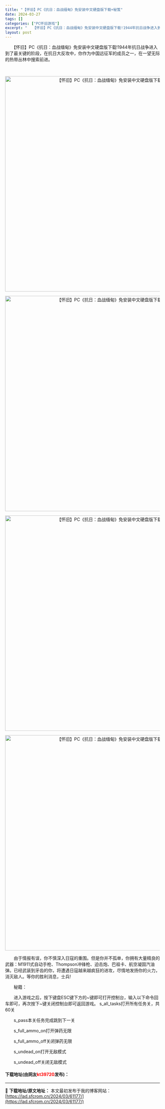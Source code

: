 ```yaml
---
title: "【怀旧】PC《抗日：血战缅甸》免安装中文硬盘版下载+秘笈"
date: 2024-03-27
tags: []
categories: ["PC怀旧游戏"]
excerpt: "　　【怀旧】PC《抗日：血战缅甸》免安装中文硬盘版下载!1944年抗日战争进入到了最关键的阶段，在抗日大反攻中，你作为中国远征军的成员之一，在一望无际的热带丛林中搜索前进。 &nbsp; 　　由于情报有误，你不慎深入日寇的重围。但是你并不孤单，你拥有大量精良的武器：M1911式自动手枪、Thomps&hellip;"
layout: post
---
```


 <p>　　【怀旧】PC《抗日：血战缅甸》免安装中文硬盘版下载!1944年抗日战争进入到了最关键的阶段，在抗日大反攻中，你作为中国远征军的成员之一，在一望无际的热带丛林中搜索前进。</p> <p>&nbsp;</p> <div> <p align="center"><img align="" border="0" src="https://lad.sfcrom.cn/wp-content/uploads/2024/03/20240327_66043a0ae3696.webp" width="700" alt="【怀旧】PC《抗日：血战缅甸》免安装中文硬盘版下载+秘笈" /></p> <p align="center"><img align="" border="0" src="https://lad.sfcrom.cn/wp-content/uploads/2024/03/20240327_66043a0b609ee.webp" width="700" alt="【怀旧】PC《抗日：血战缅甸》免安装中文硬盘版下载+秘笈" /></p> <p align="center"><img align="" border="0" src="https://lad.sfcrom.cn/wp-content/uploads/2024/03/20240327_66043a0bc3481.webp" width="700" alt="【怀旧】PC《抗日：血战缅甸》免安装中文硬盘版下载+秘笈" /></p> <p align="center"><img align="" border="0" src="https://lad.sfcrom.cn/wp-content/uploads/2024/03/20240327_66043a0c48c45.webp" width="700" alt="【怀旧】PC《抗日：血战缅甸》免安装中文硬盘版下载+秘笈" /></p></div> <p>　　由于情报有误，你不慎深入日寇的重围。但是你并不孤单，你拥有大量精良的武器：M1911式自动手枪、Thompson冲锋枪、迫击炮、巴祖卡、航空凝固汽油弹。已经武装到牙齿的你，将遭遇日寇越来越疯狂的进攻，尽情地发扬你的火力，消灭敌人。等你的胜利消息，士兵!</p> <p>　　秘籍：</p> <p>　　进入游戏之后，按下键盘ESC键下方的~键即可打开控制台，输入以下命令回车即可，再次按下~键关闭控制台即可返回游戏。 s_all_tasks打开所有任务关，共60关</p> <p>　　s_pass本关任务完成跳到下一关</p> <p>　　s_full_ammo_on打开弹药无限</p> <p>　　s_full_ammo_off关闭弹药无限</p> <p>　　s_undead_on打开无敌模式</p> <p>　　s_undead_off关闭无敌模式</p> <p><h4>下载地址(由网友<font color="red">kt39720</font>发布)：</h4></p> 

---
📖 **下载地址/原文地址：** 本文最初发布于我的博客网站：[https://lad.sfcrom.cn/2024/03/61177/](https://lad.sfcrom.cn/2024/03/61177/)
